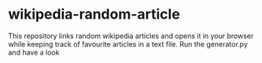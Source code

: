 # wikipedia-random-article

This repository links random wikipedia articles and opens it in your browser while keeping track of favourite articles in a text file.
Run the generator.py and have a look 
